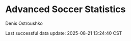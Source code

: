 # Advanced Soccer Statistics
Denis Ostroushko

<!-- gfm -->

Last successful data update: 2025-08-21 13:24:40 CST
